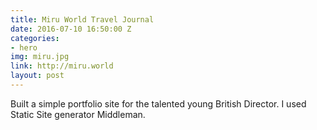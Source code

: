 ```yaml
---
title: Miru World Travel Journal
date: 2016-07-10 16:50:00 Z
categories:
- hero
img: miru.jpg
link: http://miru.world
layout: post
---
```


Built a simple portfolio site for the talented young British Director. I used Static Site generator Middleman.
